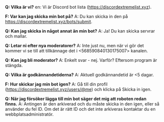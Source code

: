**Q: Vilka är vi?** en: Vi är Discord bot lista (<https://discordextremelist.xyz>).

**F: Var kan jag skicka min bot på?** A: Du kan skicka in den på <https://discordextremelist.xyz/bots/submit>.

**Q: Kan jag skicka in något annat än min bot?** A: Ja! Du kan skicka servrar och mallar.

**Q: Letar ni efter nya moderatorer?** A: Inte just nu, men när vi gör det kommer vi se till att tillkännage det i <568590840130175007> kanalen.

**Q: Kan jag bli moderator?** A: Enkelt svar - nej. Varför? Eftersom program är stängda.

**Q: Vilka är godkännandetiderna?** A: Aktuell godkännandetid är <5 dagar.

**F: Hur skickar jag min bot igen?** A: Gå till din profil (<https://discordextremelist.xyz/users/@me>) och klicka på Skicka in igen.

**Q: När jag försöker lägga till min bot säger det mig att roboten redan finns.** A: Antingen är den arkiverad och du måste skicka in den igen, eller så använder du fel ID. Om det är rätt ID och det inte arkiveras kontaktar du en webbplatsadministratör.